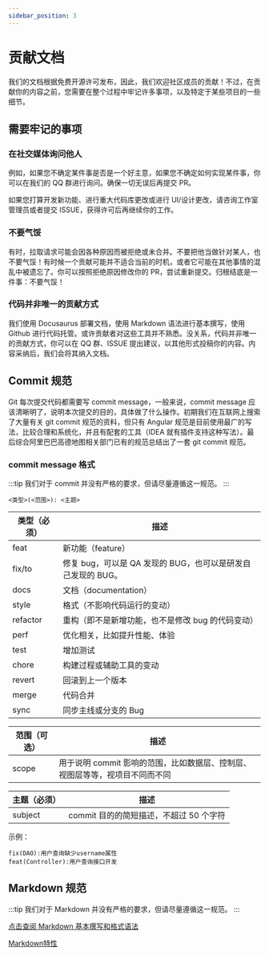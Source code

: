 ```yaml
---
sidebar_position: 3
---
```


# 贡献文档

我们的文档根据免费开源许可发布，因此，我们欢迎社区成员的贡献！不过，在贡献你的内容之前，您需要在整个过程中牢记许多事项，以及特定于某些项目的一些细节。

## 需要牢记的事项

### 在社交媒体询问他人

例如，如果您不确定某件事是否是一个好主意，如果您不确定如何实现某件事，你可以在我们的 QQ 群进行询问。确保一切无误后再提交 PR。

如果您打算开发新功能、进行重大代码库更改或进行 UI/设计更改，请咨询工作室管理员或者提交 ISSUE，获得许可后再继续你的工作。

### 不要气馁

有时，拉取请求可能会因各种原因而被拒绝或未合并。不要把他当做针对某人，也不要气馁！有时候一个贡献可能并不适合当前的时机，或者它可能在其他事情的混乱中被遗忘了。你可以按照拒绝原因修改你的 PR，尝试重新提交。归根结底是一件事：不要气馁！

### 代码并非唯一的贡献方式

我们使用 Docusaurus 部署文档，使用 Markdown 语法进行基本撰写，使用 Github 进行代码托管。或许贡献者对这些工具并不熟悉。没关系，代码并非唯一的贡献方式，你可以在 QQ 群、ISSUE 提出建议，以其他形式投稿你的内容。内容采纳后，我们会将其纳入文档。

## Commit 规范

Git 每次提交代码都需要写 commit message，一般来说，commit message 应该清晰明了，说明本次提交的目的，具体做了什么操作。初期我们在互联网上搜索了大量有关 git commit 规范的资料，但只有 Angular 规范是目前使用最广的写法，比较合理和系统化，并且有配套的工具（IDEA 就有插件支持这种写法）。最后综合阿里巴巴高德地图相关部门已有的规范总结出了一套 git commit 规范。

### commit message 格式

:::tip
我们对于 commit 并没有严格的要求，但请尽量遵循这一规范。
:::

```
<类型>(<范围>): <主题>
```

| 类型（必须） | 描述                                                         |
| ------------ | ------------------------------------------------------------ |
| feat         | 新功能（feature）                                            |
| fix/to       | 修复 bug，可以是 QA 发现的 BUG，也可以是研发自己发现的 BUG。 |
| docs         | 文档（documentation）                                        |
| style        | 格式（不影响代码运行的变动）                                 |
| refactor     | 重构（即不是新增功能，也不是修改 bug 的代码变动）            |
| perf         | 优化相关，比如提升性能、体验                                 |
| test         | 增加测试                                                     |
| chore        | 构建过程或辅助工具的变动                                     |
| revert       | 回滚到上一个版本                                             |
| merge        | 代码合并                                                     |
| sync         | 同步主线或分支的 Bug                                         |

| 范围（可选） | 描述                                                                         |
| ------------ | ---------------------------------------------------------------------------- |
| scope        | 用于说明 commit 影响的范围，比如数据层、控制层、视图层等等，视项目不同而不同 |

| 主题（必须） | 描述                                    |
| ------------ | --------------------------------------- |
| subject      | commit 目的的简短描述，不超过 50 个字符 |

示例：

```
fix(DAO):用户查询缺少username属性
feat(Controller):用户查询接口开发
```

## Markdown 规范

:::tip
我们对于 Markdown 并没有严格的要求，但请尽量遵循这一规范。
:::

[点击查阅 Markdown 基本撰写和格式语法](https://docs.github.com/zh/get-started/writing-on-github/getting-started-with-writing-and-formatting-on-github/basic-writing-and-formatting-syntax)

[Markdown特性](https://docusaurus.io/zh-CN/docs/markdown-features)